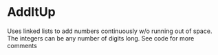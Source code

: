 # AddItUp
Uses linked lists to add numbers continuously w/o running out of space.
The integers can be any number of digits long.
See code for more comments
